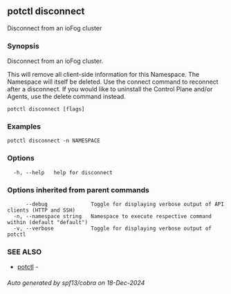 ## potctl disconnect

Disconnect from an ioFog cluster

### Synopsis

Disconnect from an ioFog cluster.

This will remove all client-side information for this Namespace. The Namespace will itself be deleted.
Use the connect command to reconnect after a disconnect.
If you would like to uninstall the Control Plane and/or Agents, use the delete command instead.

```
potctl disconnect [flags]
```

### Examples

```
potctl disconnect -n NAMESPACE
```

### Options

```
  -h, --help   help for disconnect
```

### Options inherited from parent commands

```
      --debug              Toggle for displaying verbose output of API clients (HTTP and SSH)
  -n, --namespace string   Namespace to execute respective command within (default "default")
  -v, --verbose            Toggle for displaying verbose output of potctl
```

### SEE ALSO

* [potctl](potctl.md)	 - 

###### Auto generated by spf13/cobra on 18-Dec-2024
